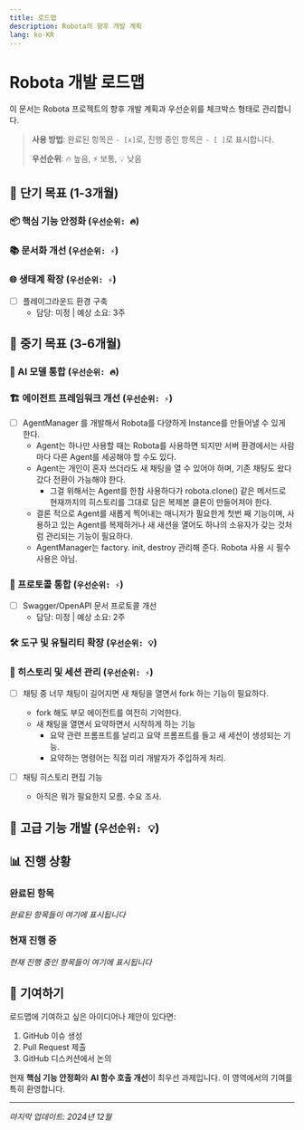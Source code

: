 ```yaml
---
title: 로드맵
description: Robota의 향후 개발 계획
lang: ko-KR
---
```


# Robota 개발 로드맵

이 문서는 Robota 프로젝트의 향후 개발 계획과 우선순위를 체크박스 형태로 관리합니다.

> **사용 방법**: 완료된 항목은 `- [x]`로, 진행 중인 항목은 `- [ ]`로 표시합니다.
> 
> **우선순위**: 🔥 높음, ⚡ 보통, 💡 낮음

## 🎯 단기 목표 (1-3개월)

### 📦 핵심 기능 안정화 (`우선순위: 🔥`)


### 📚 문서화 개선 (`우선순위: ⚡`)


### 🌐 생태계 확장 (`우선순위: ⚡`)

- [ ] 플레이그라운드 환경 구축
  - 담당: 미정 | 예상 소요: 3주

## 🚀 중기 목표 (3-6개월)

### 🤖 AI 모델 통합 (`우선순위: 🔥`)


### 🏗️ 에이전트 프레임워크 개선 (`우선순위: ⚡`)

- [ ] AgentManager 를 개발해서 Robota를 다양하게 Instance를 만들어낼 수 있게 한다.
  - Agent는 하나만 사용할 때는 Robota를 사용하면 되지만 서버 환경에서는 사람마다 다른 Agent를 세공해야 할 수도 있다.
  - Agent는 개인이 혼자 쓰더라도 새 채팅을 열 수 있어야 하며, 기존 채팅도 왔다갔다 전환이 가능해야 한다.
    - 그걸 위해서는 Agent를 한참 사용하다가 robota.clone() 같은 메서드로 현재까지의 히스토리를 그대로 담은 복제본 클론이 만들어져야 한다.
  - 결론 적으로 Agent를 새롭게 찍어내는 매니저가 필요한게 첫번 째 기능이며, 사용하고 있는 Agent를 복제하거나 새 새션을 열어도 하나의 소유자가 갖는 것처럼 관리되는 기능이 필요하다.
  - AgentManager는 factory. init, destroy 관리해 준다. Robota 사용 시 필수 사용은 아님.

### 🔌 프로토콜 통합 (`우선순위: ⚡`)

- [ ] Swagger/OpenAPI 문서 프로토콜 개선
  - 담당: 미정 | 예상 소요: 2주

### 🛠️ 도구 및 유틸리티 확장 (`우선순위: 💡`)

### 📝 히스토리 및 세션 관리 (`우선순위: ⚡`)

- [ ] 채팅 중 너무 채팅이 길어지면 새 채팅을 열면서 fork 하는 기능이 필요하다.
  - fork 해도 부모 에이전트를 여전히 기억한다.
  - 새 채팅을 열면서 요약하면서 시작하게 하는 기능
    - 요약 관련 프롬프트를 날리고 요약 프롬프트를 들고 새 세션이 생성되는 기능.
    - 요약하는 명령어는 직접 미리 개발자가 주입하게 처리.

- [ ] 채팅 히스토리 편집 기능
  - 아직은 뭐가 필요한지 모름. 수요 조사.

## 🔬 고급 기능 개발 (`우선순위: 💡`)


## 📊 진행 상황

### 완료된 항목
*완료된 항목들이 여기에 표시됩니다*

### 현재 진행 중
*현재 진행 중인 항목들이 여기에 표시됩니다*

## 🤝 기여하기

로드맵에 기여하고 싶은 아이디어나 제안이 있다면:

1. GitHub 이슈 생성
2. Pull Request 제출
3. GitHub 디스커션에서 논의

현재 **핵심 기능 안정화**와 **AI 함수 호출 개선**이 최우선 과제입니다. 이 영역에서의 기여를 특히 환영합니다.

---

*마지막 업데이트: 2024년 12월* 